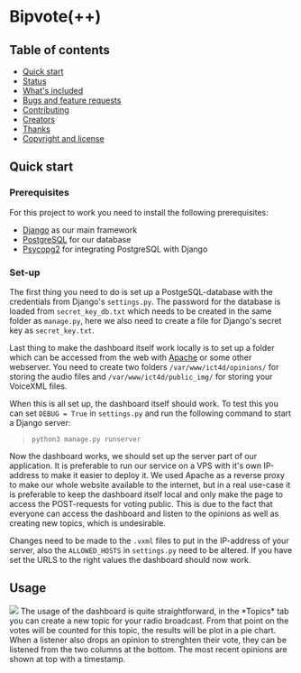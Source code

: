 # Bipvote(++)
## Table of contents

- [Quick start](#quick-start)
- [Status](#status)
- [What's included](#whats-included)
- [Bugs and feature requests](#bugs-and-feature-requests)
- [Contributing](#contributing)
- [Creators](#creators)
- [Thanks](#thanks)
- [Copyright and license](#copyright-and-license)


## Quick start
### Prerequisites
For this project to work you need to install the following prerequisites:
- [Django](https://docs.djangoproject.com/en/4.0/intro/install/) as our main framework
- [PostgreSQL](https://www.postgresql.org/download/) for our database
- [Psycopg2](https://docs.djangoproject.com/en/4.0/ref/databases/#postgresql-notes-1) for integrating PostgreSQL with Django

### Set-up
The first thing you need to do is set up a PostgeSQL-database with the credentials from Django's `settings.py`. The password for the database is loaded from `secret_key_db.txt` which needs to be created in the same folder as `manage.py`, here we also need to create a file for Django's secret key as `secret_key.txt`. 

Last thing to make the dashboard itself work locally is to set up a folder which can be accessed from the web with [Apache](https://www.apache.org/) or some other webserver. You need to create two folders `/var/www/ict4d/opinions/` for storing the audio files and `/var/www/ict4d/public_img/` for storing your VoiceXML files. 

When this is all set up, the dashboard itself should work. To test this you can set `DEBUG = True` in `settings.py` and run the following command to start a Django server: 
> `python3 manage.py runserver`
 
 Now the dashboard works, we should set up the server part of our application. It is preferable to run our service on a VPS with it's own IP-address to make it easier to deploy it. We used Apache as a reverse proxy to make our whole website available to the internet, but in a real use-case it is preferable to keep the dashboard itself local and only make the page to access the POST-requests for voting public. This is due to the fact that everyone can access the dashboard and listen to the opinions as well as creating new topics, which is undesirable.
 
 Changes need to be made to the `.vxml` files to put in the IP-address of your server, also the `ALLOWED_HOSTS` in `settings.py` need to be altered. If you have set the URLS to the right values the dashboard should now work.
 
 ## Usage
<img src="https://bipvote.ml/public_img/dashboard.png"/>
The usage of the dashboard is quite straightforward, in the *Topics* tab you can create a new topic for your radio broadcast. From that point on the votes will be counted for this topic, the results will be plot in a pie chart. When a listener also drops an opinion to strenghten their vote, they can be listened from the two columns at the bottom. The most recent opinions are shown at top with a timestamp.
